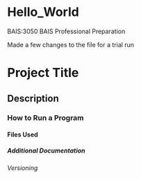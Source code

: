# Hello_World
BAIS:3050 BAIS Professional Preparation

Made a few changes to the file for a trial run

# Project Title

## Description

### How to Run a Program

#### Files Used


##### Additional Documentation


###### Versioning

